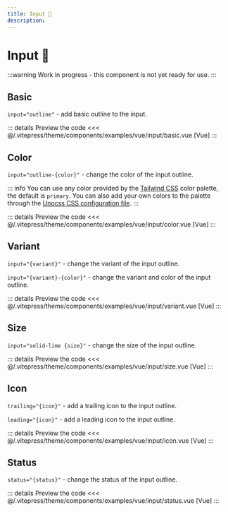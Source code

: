 ```yaml
---
title: Input 🔴
description: 
---
```


# Input 🔴

:::warning
Work in progress - this component is not yet ready for use.
:::

## Basic
`input="outline"` - add basic outline to the input.

<AppExemplar>
  <NVInput
    type="email"
    input="outline"
    placeholder="Enter your email address"
  />
</AppExemplar>

::: details Preview the code
  <<< @/.vitepress/theme/components/examples/vue/input/basic.vue [Vue]
:::

## Color
`input="outline-{color}"` - change the color of the input outline.

::: info
You can use any color provided by the [Tailwind CSS](https://tailwindcss.com/docs/customizing-colors) color palette, the default is `primary`. You can also add your own colors to the palette through the [Unocss CSS configuration file](https://unocss.dev/guide/config-file).
:::

<AppExemplar>
  <ExampleVueInputColor/>
</AppExemplar>

::: details Preview the code
  <<< @/.vitepress/theme/components/examples/vue/input/color.vue [Vue]
:::

## Variant
`input="{variant}"` - change the variant of the input outline.

`input="{variant}-{color}"` - change the variant and color of the input outline.

<AppExemplar>
  <ExampleVueInputVariant/>
</AppExemplar>

::: details Preview the code
  <<< @/.vitepress/theme/components/examples/vue/input/variant.vue [Vue]
:::

## Size
`input="solid-lime {size}"` - change the size of the input outline.

<AppExemplar>
  <ExampleVueInputSize/>
</AppExemplar>

::: details Preview the code
  <<< @/.vitepress/theme/components/examples/vue/input/size.vue [Vue]
:::

## Icon
`trailing="{icon}"` - add a trailing icon to the input outline.

`leading="{icon}"` - add a leading icon to the input outline.

<AppExemplar>
  <ExampleVueInputIcon/>
</AppExemplar>

::: details Preview the code
  <<< @/.vitepress/theme/components/examples/vue/input/icon.vue [Vue]
:::


## Status
`status="{status}"` - change the status of the input outline.

<AppExemplar>
  <ExampleVueInputStatus/>
</AppExemplar>

::: details Preview the code
  <<< @/.vitepress/theme/components/examples/vue/input/status.vue [Vue]
:::
